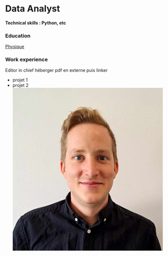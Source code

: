 # Data Analyst

#### Technical skills : Python, etc

### Education
[Physique](https://www.test.)

### Work experience
Editor in chief héberger pdf en externe puis linker
- projet 1
- projet 2
![testing](loumar.jpg)
